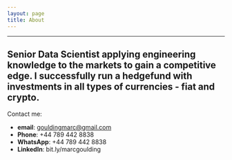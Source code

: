 ```yaml
---
layout: page
title: About
---
```


---

Senior Data Scientist applying engineering knowledge to the markets to gain a competitive edge. 
I successfully run a hedgefund with investments in all types of currencies - fiat and crypto.
---

Contact me:

- __email__: gouldingmarc@gmail.com
- __Phone__: +44 789 442 8838
- __WhatsApp__: +44 789 442 8838
- __LinkedIn__: bit.ly/marcgoulding

